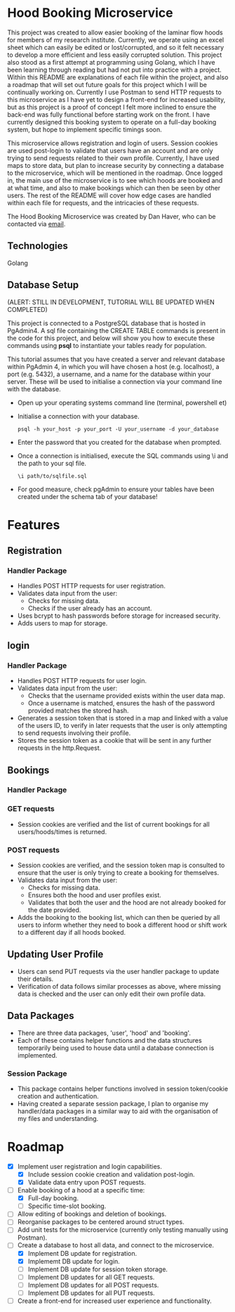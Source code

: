 # Hood Booking Microservice
This project was created to allow easier booking of the laminar flow hoods for members of my research institute.
Currently, we operate using an excel sheet which can easily be edited or lost/corrupted, and so it felt necessary to develop a more efficient and less easily corrupted solution.
This project also stood as a first attempt at programming using Golang, which I have been learning through reading but had not put into practice with a project.
Within this README are explanations of each file within the project, and also a roadmap that will set out future goals for this project which I will be continually working on.
Currently I use Postman to send HTTP requests to this microservice as I have yet to design a front-end for increased usability, but as this project is a proof of concept I felt more inclined to ensure the back-end was fully functional before starting work on the front.
I have currently designed this booking system to operate on a full-day booking system, but hope to implement specific timings soon.

This microservice allows registration and login of users. Session cookies are used post-login to validate that users have an account and are only trying to send requests related to their own profile.
Currently, I have used maps to store data, but plan to increase security by connecting a database to the microservice, which will be mentioned in the roadmap.
Once logged in, the main use of the microservice is to see which hoods are booked and at what time, and also to make bookings which can then be seen by other users.
The rest of the README will cover how edge cases are handled within each file for requests, and the intricacies of these requests.

The Hood Booking Microservice was created by Dan Haver, who can be contacted via [email](mailto:haverd08@gmail.com).

## Technologies
Golang

## Database Setup
(ALERT: STILL IN DEVELOPMENT, TUTORIAL WILL BE UPDATED WHEN COMPLETED)

This project is connected to a PostgreSQL database that is hosted in PgAdmin4. A sql file containing the CREATE TABLE commands is present in the code for this project, and below will show you how to execute these commands using **psql** to instantiate your tables ready for population.

This tutorial assumes that you have created a server and relevant database within PgAdmin 4, in which you will have chosen a host (e.g. localhost), a port (e.g. 5432), a username, and a name for the database within your server. These will be used to initialise a connection via your command line with the database.

- Open up your operating systems command line (terminal, powershell et)

- Initialise a connection with your database.
  
  ``` psql -h your_host -p your_port -U your_username -d your_database ```

- Enter the password that you created for the database when prompted.

- Once a connection is initialised, execute the SQL commands using \i and the path to your sql file.

  ``` \i path/to/sqlfile.sql ```

- For good measure, check pgAdmin to ensure your tables have been created under the schema tab of your database!

# Features

## Registration
### Handler Package
- Handles POST HTTP requests for user registration.
- Validates data input from the user:
    - Checks for missing data.
    - Checks if the user already has an account.
- Uses bcrypt to hash passwords before storage for increased security.
- Adds users to map for storage.

## login
### Handler Package
- Handles POST HTTP requests for user login.
- Validates data input from the user:
    - Checks that the username provided exists within the user data map.
    - Once a username is matched, ensures the hash of the password provided matches the stored hash.
- Generates a session token that is stored in a map and linked with a value of the users ID, to verify in later requests that the user is only attempting to send requests involving their profile.
- Stores the session token as a cookie that will be sent in any further requests in the http.Request.

## Bookings
### Handler Package
### GET requests
- Session cookies are verified and the list of current bookings for all users/hoods/times is returned.
### POST requests
- Session cookies are verified, and the session token map is consulted to ensure that the user is only trying to create a booking for themselves.
- Validates data input from the user:
    - Checks for missing data.
    - Ensures both the hood and user profiles exist.
    - Validates that both the user and the hood are not already booked for the date provided.
- Adds the booking to the booking list, which can then be queried by all users to inform whether they need to book a different hood or shift work to a different day if all hoods booked.

## Updating User Profile
- Users can send PUT requests via the user handler package to update their details.
- Verification of data follows similar processes as above, where missing data is checked and the user can only edit their own profile data.

## Data Packages
- There are three data packages, 'user', 'hood' and 'booking'.
- Each of these contains helper functions and the data structures temporarily being used to house data until a database connection is implemented.

### Session Package
- This package contains helper functions involved in session token/cookie creation and authentication.
- Having created a separate session package, I plan to organise my handler/data packages in a similar way to aid with the organisation of my files and understanding.

# Roadmap
- [x] Implement user registration and login capabilities.
    - [x] Include session cookie creation and validation post-login.
    - [x] Validate data entry upon POST requests.
- [ ] Enable booking of a hood at a specific time:
    - [x] Full-day booking.
    - [ ] Specific time-slot booking.
- [ ] Allow editing of bookings and deletion of bookings.
- [ ] Reorganise packages to be centered around struct types.
- [ ] Add unit tests for the microservice (currently only testing manually using Postman).
- [ ] Create a database to host all data, and connect to the microservice.
  - [x] Implement DB update for registration.
  - [x] Implememt DB update for login.
  - [ ] Implement DB update for session token storage.
  - [ ] Implement DB updates for all GET requests.
  - [ ] Implement DB updates for all POST requests.
  - [ ] Implement DB updates for all PUT requests.
- [ ] Create a front-end for increased user experience and functionality.

